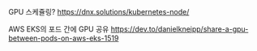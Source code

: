 

GPU 스케쥴링?
https://dnx.solutions/kubernetes-node/

AWS EKS의 포드 간에 GPU 공유
https://dev.to/danielkneipp/share-a-gpu-between-pods-on-aws-eks-1519

